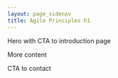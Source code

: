 ```yaml
---
layout: page_sidenav
title: Agile Principles h1
---
```


Hero with CTA to introduction page

More content

CTA to contact
